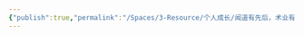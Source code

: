 ```yaml
---
{"publish":true,"permalink":"/Spaces/3-Resource/个人成长/闻道有先后，术业有专攻.md","title":"闻道有先后，术业有专攻","created":"2022-06-09","modified":"2023-03-14","published":"2025-07-12T03:19:53.990+08:00","cssclasses":""}
---
```



